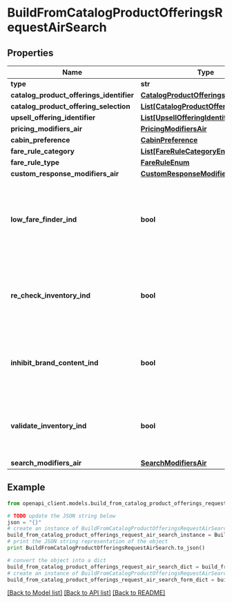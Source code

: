 # BuildFromCatalogProductOfferingsRequestAirSearch


## Properties
Name | Type | Description | Notes
------------ | ------------- | ------------- | -------------
**type** | **str** |  | [optional] 
**catalog_product_offerings_identifier** | [**CatalogProductOfferingsIdentifier**](CatalogProductOfferingsIdentifier.md) |  | 
**catalog_product_offering_selection** | [**List[CatalogProductOfferingSelection]**](CatalogProductOfferingSelection.md) |  | 
**upsell_offering_identifier** | [**List[UpsellOfferingIdentifier]**](UpsellOfferingIdentifier.md) |  | [optional] 
**pricing_modifiers_air** | [**PricingModifiersAir**](PricingModifiersAir.md) |  | [optional] 
**cabin_preference** | [**CabinPreference**](CabinPreference.md) |  | [optional] 
**fare_rule_category** | [**List[FareRuleCategoryEnum]**](FareRuleCategoryEnum.md) |  | [optional] 
**fare_rule_type** | [**FareRuleEnum**](FareRuleEnum.md) |  | [optional] 
**custom_response_modifiers_air** | [**CustomResponseModifiersAir**](CustomResponseModifiersAir.md) |  | [optional] 
**low_fare_finder_ind** | **bool** | If true, the price service will return the lowest fare available for the itinerary requested | [optional] 
**re_check_inventory_ind** | **bool** | If true, the price service will recheck inventory at the time of pricing the Offer | [optional] 
**inhibit_brand_content_ind** | **bool** | If true, Brand content will not be returned with the Offer | [optional] 
**validate_inventory_ind** | **bool** | If true, the flight inventory will be checked during the price step | [optional] 
**search_modifiers_air** | [**SearchModifiersAir**](SearchModifiersAir.md) |  | [optional] 

## Example

```python
from openapi_client.models.build_from_catalog_product_offerings_request_air_search import BuildFromCatalogProductOfferingsRequestAirSearch

# TODO update the JSON string below
json = "{}"
# create an instance of BuildFromCatalogProductOfferingsRequestAirSearch from a JSON string
build_from_catalog_product_offerings_request_air_search_instance = BuildFromCatalogProductOfferingsRequestAirSearch.from_json(json)
# print the JSON string representation of the object
print BuildFromCatalogProductOfferingsRequestAirSearch.to_json()

# convert the object into a dict
build_from_catalog_product_offerings_request_air_search_dict = build_from_catalog_product_offerings_request_air_search_instance.to_dict()
# create an instance of BuildFromCatalogProductOfferingsRequestAirSearch from a dict
build_from_catalog_product_offerings_request_air_search_form_dict = build_from_catalog_product_offerings_request_air_search.from_dict(build_from_catalog_product_offerings_request_air_search_dict)
```
[[Back to Model list]](../README.md#documentation-for-models) [[Back to API list]](../README.md#documentation-for-api-endpoints) [[Back to README]](../README.md)


